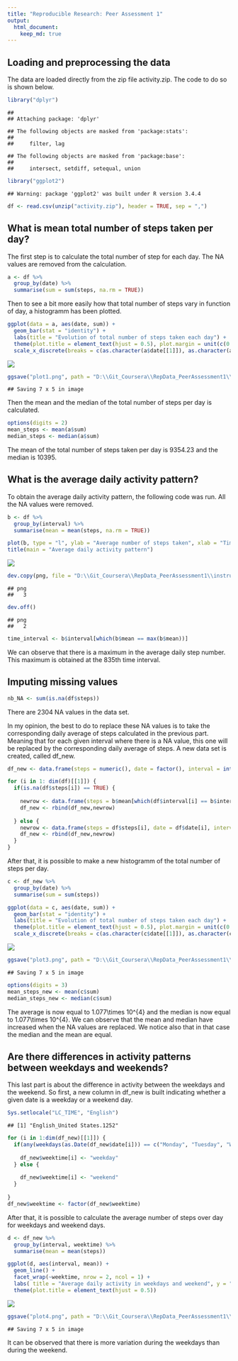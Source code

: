 ```yaml
---
title: "Reproducible Research: Peer Assessment 1"
output: 
  html_document:
    keep_md: true
---
```




## Loading and preprocessing the data
The data are loaded directly from the zip file activity.zip. The code to do so is shown below.


```r
library("dplyr")
```

```
## 
## Attaching package: 'dplyr'
```

```
## The following objects are masked from 'package:stats':
## 
##     filter, lag
```

```
## The following objects are masked from 'package:base':
## 
##     intersect, setdiff, setequal, union
```

```r
library("ggplot2")
```

```
## Warning: package 'ggplot2' was built under R version 3.4.4
```


```r
df <- read.csv(unzip("activity.zip"), header = TRUE, sep = ",")
```


## What is mean total number of steps taken per day?

The first step is to calculate the total number of step for each day. The NA values are removed from the calculation.


```r
a <- df %>%
  group_by(date) %>%
  summarise(sum = sum(steps, na.rm = TRUE))
```

Then to see a bit more easily how that total number of steps vary in function of day, a histogramm has been plotted.


```r
ggplot(data = a, aes(date, sum)) + 
  geom_bar(stat = "identity") + 
  labs(title = "Evolution of total number of steps taken each day") +
  theme(plot.title = element_text(hjust = 0.5), plot.margin = unit(c(0.5,1,0.5,1), "cm")) +
  scale_x_discrete(breaks = c(as.character(a$date[[1]]), as.character(a$date[[11]]), as.character(a$date[[21]]), as.character(a$date[[31]]), as.character(a$date[[41]]), as.character(a$date[[51]]), as.character(a$date[[61]])))
```

![](PA1_template_files/figure-html/unnamed-chunk-3-1.png)<!-- -->

```r
ggsave("plot1.png", path = "D:\\Git_Coursera\\RepData_PeerAssessment1\\instructions_fig", device = "png")
```

```
## Saving 7 x 5 in image
```

Then the mean and the median of the total number of steps per day is calculated.


```r
options(digits = 2)
mean_steps <- mean(a$sum)
median_steps <- median(a$sum)
```

The mean of the total number of steps taken per day is 9354.23 and the median is 10395.


## What is the average daily activity pattern?

To obtain the average daily activity pattern, the following code was run. All the NA values were removed.


```r
b <- df %>%
  group_by(interval) %>%
  summarise(mean = mean(steps, na.rm = TRUE))

plot(b, type = "l", ylab = "Average number of steps taken", xlab = "Time interval")
title(main = "Average daily activity pattern")
```

![](PA1_template_files/figure-html/unnamed-chunk-5-1.png)<!-- -->

```r
dev.copy(png, file = "D:\\Git_Coursera\\RepData_PeerAssessment1\\instructions_fig\\plot 2.png")
```

```
## png 
##   3
```

```r
dev.off()
```

```
## png 
##   2
```

```r
time_interval <- b$interval[which(b$mean == max(b$mean))]
```

We can observe that there is a maximum in the average daily step number. This maximum is obtained at the 835th time interval.

## Imputing missing values


```r
nb_NA <- sum(is.na(df$steps))
```
There are 2304 NA values in the data set.

In my opinion, the best to do to replace these NA values is to take the corresponding daily average of steps calculated in the previous part. Meaning that for each given interval where there is a NA value, this one will be replaced by the corresponding daily average of steps.
A new data set is created, called df_new.


```r
df_new <- data.frame(steps = numeric(), date = factor(), interval = integer() )

for (i in 1: dim(df)[[1]]) {
  if(is.na(df$steps[i]) == TRUE) {
    
    newrow <- data.frame(steps = b$mean[which(df$interval[i] == b$interval)], date = df$date[i], interval = df$interval[i])
    df_new <- rbind(df_new,newrow)
    
  } else {
    newrow <- data.frame(steps = df$steps[i], date = df$date[i], interval = df$interval[i])
    df_new <- rbind(df_new,newrow) 
  }
}
```

After that, it is possible to make a new histogramm of the total number of steps per day.


```r
c <- df_new %>%
  group_by(date) %>%
  summarise(sum = sum(steps))

ggplot(data = c, aes(date, sum)) + 
  geom_bar(stat = "identity") + 
  labs(title = "Evolution of total number of steps taken each day") +
  theme(plot.title = element_text(hjust = 0.5), plot.margin = unit(c(0.5,1,0.5,1), "cm")) +
  scale_x_discrete(breaks = c(as.character(c$date[[1]]), as.character(c$date[[11]]), as.character(c$date[[21]]), as.character(c$date[[31]]), as.character(c$date[[41]]), as.character(c$date[[51]]), as.character(c$date[[61]])))
```

![](PA1_template_files/figure-html/unnamed-chunk-8-1.png)<!-- -->

```r
ggsave("plot3.png", path = "D:\\Git_Coursera\\RepData_PeerAssessment1\\instructions_fig", device = "png")
```

```
## Saving 7 x 5 in image
```

```r
options(digits = 3)
mean_steps_new <- mean(c$sum)
median_steps_new <- median(c$sum)
```

The average is now equal to 1.077\times 10^{4} and the median is now equal to 1.077\times 10^{4}.
We can observe that the mean and median have increased when the NA values are replaced. We notice also that in that case the median and the mean are equal.

## Are there differences in activity patterns between weekdays and weekends?

This last part is about the difference in activity between the weekdays and the weekend.
So first, a new column in df_new is built indicating whether a given date is a weekday or a weekend day.


```r
Sys.setlocale("LC_TIME", "English")
```

```
## [1] "English_United States.1252"
```

```r
for (i in 1:dim(df_new)[[1]]) {
  if(any(weekdays(as.Date(df_new$date[i])) == c("Monday", "Tuesday", "Wednesday", "Thursday", "Friday"))) {
    
    df_new$weektime[i] <- "weekday"
  } else {
    
    df_new$weektime[i] <- "weekend"
  }
    
}
df_new$weektime <- factor(df_new$weektime)
```

After that, it is possible to calculate the average number of steps over day for weekdays and weekend days.


```r
d <- df_new %>%
  group_by(interval, weektime) %>%
  summarise(mean = mean(steps))

ggplot(d, aes(interval, mean)) +
  geom_line() +
  facet_wrap(~weektime, nrow = 2, ncol = 1) +
  labs( title = "Average daily activity in weekdays and weekend", y = "Mean number of steps", x = "Time interval") +
  theme(plot.title = element_text(hjust = 0.5))
```

![](PA1_template_files/figure-html/unnamed-chunk-10-1.png)<!-- -->

```r
ggsave("plot4.png", path = "D:\\Git_Coursera\\RepData_PeerAssessment1\\instructions_fig", device = "png")
```

```
## Saving 7 x 5 in image
```

It can be observed that there is more variation during the weekdays than during the weekend.
